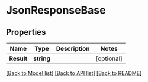 # JsonResponseBase

## Properties

Name | Type | Description | Notes
------------ | ------------- | ------------- | -------------
**Result** | **string** |  | [optional] 

[[Back to Model list]](../README.md#documentation-for-models) [[Back to API list]](../README.md#documentation-for-api-endpoints) [[Back to README]](../README.md)



